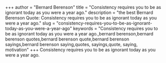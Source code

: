 +++
author = "Bernard Berenson"
title = "Consistency requires you to be as ignorant today as you were a year ago."
description = "the best Bernard Berenson Quote: Consistency requires you to be as ignorant today as you were a year ago."
slug = "consistency-requires-you-to-be-as-ignorant-today-as-you-were-a-year-ago"
keywords = "Consistency requires you to be as ignorant today as you were a year ago.,bernard berenson,bernard berenson quotes,bernard berenson quote,bernard berenson sayings,bernard berenson saying,quotes, sayings,quote, saying, motivation"
+++
Consistency requires you to be as ignorant today as you were a year ago.
